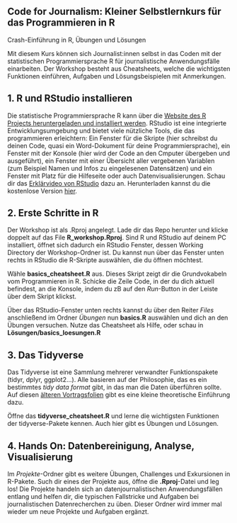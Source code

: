 ## Code for Journalism: Kleiner Selbstlernkurs für das Programmieren in R
Crash-Einführung in R, Übungen und Lösungen

Mit diesem Kurs können sich Journalist:innen selbst in das Coden mit der statistischen Programmiersprache R für journalistische Anwendungsfälle einarbeiten. Der Workshop besteht aus Cheatsheets, welche die wichtigsten Funktionen einführen, Aufgaben und Lösungsbeispielen mit Anmerkungen. 

## 1. R und RStudio installieren
Die statistische Programmiersprache R kann über die [Website des R Projects heruntergeladen und installiert werden](https://cran.uni-muenster.de/). RStudio ist eine integrierte Entwicklungsumgebung und bietet viele nützliche Tools, die das programmieren erleichtern: Ein Fenster für die Skripte (hier schreibst du deinen Code, quasi ein Word-Dokument für deine Programmiersprache), ein Fenster mit der Konsole (hier wird der Code an den Cmputer übergeben und ausgeführt), ein Fenster mit einer Übersicht aller vergebenen Variablen (zum Beispiel Namen und Infos zu eingelesenen Datensätzen) und ein Fenster mit Platz für die Hilfeseite oder auch Datenvisualisierungen. Schau dir das [Erklärvideo von RStudio](https://www.rstudio.com/products/rstudio/) dazu an. Herunterladen kannst du die kostenlose Version [hier](https://www.rstudio.com/products/rstudio/download/#download).

## 2. Erste Schritte in R
Der Workshop ist als .Rproj angelegt. Lade dir das Repo herunter und klicke doppelt auf das File **R_workshop.Rproj**. Sind R und RStudio auf deinem PC installiert, öffnet sich dadurch ein RStudio Fenster, dessen Working Directory der Workshop-Ordner ist. Du kannst nun über das Fenster unten rechts in RStudio die R-Skripte auswählen, die du öffnen möchtest. 

Wähle **basics_cheatsheet.R** aus. Dieses Skript zeigt dir die Grundvokabeln vom Programmieren in R. Schicke die Zeile Code, in der du dich aktuell befindest, an die Konsole, indem du zB auf den *Run*-Button in der Leiste über dem Skript klickst. 

Über das RStudio-Fenster unten rechts kannst du über den Reiter *Files* anschließend im Ordner *Übungen* nun **basics.R** auswählen und dich an den Übungen versuchen. Nutze das Cheatsheet als Hilfe, oder schau in **Lösungen/basics_loesungen.R**

## 3. Das Tidyverse
Das Tidyverse ist eine Sammlung mehrerer verwandter Funktionspakete (tidyr, dplyr, ggplot2...). Alle basieren auf der Philosophie, das es ein bestimmtes *tidy data format* gibt, in das man die Daten überführen sollte. Auf diesen [älteren Vortragsfolien](https://docs.google.com/presentation/d/1pbZGjy_rjb_0-vZ4x1YxqABf6WT7gv3nRFpuVGQk1e4/edit#slide=id.g91b1a85673_1_104) gibt es eine kleine theoretische Einführung dazu. 

Öffne das **tidyverse_cheatsheet.R** und lerne die wichtigsten Funktionen der tidyverse-Pakete kennen. Auch hier gibt es Übungen und Lösungen.

## 4. Hands On: Datenbereinigung, Analyse, Visualisierung
Im *Projekte*-Ordner gibt es weitere Übungen, Challenges und Exkursionen in R-Pakete. Such dir eines der Projekte aus, öffne die **.Rproj**-Datei und leg los! Die Projekte handeln sich an datenjournalistischen Anwendungsfällen entlang und helfen dir, die typischen Fallstricke und Aufgaben bei journalistischen Datenrecherchen zu üben. Dieser Ordner wird immer mal wieder um neue Projekte und Aufgaben ergänzt. 
